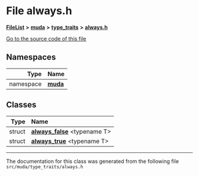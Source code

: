 

# File always.h



[**FileList**](files.md) **>** [**muda**](dir_be047e8c00f93e2e88c2a417393a7f42.md) **>** [**type\_traits**](dir_604bea9d06d02462c18f7966e507987c.md) **>** [**always.h**](always_8h.md)

[Go to the source code of this file](always_8h_source.md)
















## Namespaces

| Type | Name |
| ---: | :--- |
| namespace | [**muda**](namespacemuda.md) <br> |


## Classes

| Type | Name |
| ---: | :--- |
| struct | [**always\_false**](structmuda_1_1always__false.md) &lt;typename T&gt;<br> |
| struct | [**always\_true**](structmuda_1_1always__true.md) &lt;typename T&gt;<br> |



















































------------------------------
The documentation for this class was generated from the following file `src/muda/type_traits/always.h`

